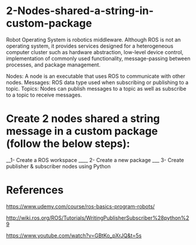 # 2-Nodes-shared-a-string-in-custom-package

Robot Operating System is robotics middleware. Although ROS is not an operating system, it provides services designed for a heterogeneous computer cluster such as hardware abstraction, low-level device control, implementation of commonly used functionality, message-passing between processes, and package management.

Nodes: A node is an executable that uses ROS to communicate with other nodes. Messages: ROS data type used when subscribing or publishing to a topic. Topics: Nodes can publish messages to a topic as well as subscribe to a topic to receive messages.

# Create 2 nodes shared a string message in a custom package (follow the below steps):
__1- Create a ROS workspace  ____ 2- Create a new package ___ 3- Create publisher &amp; subscriber nodes using Python

# References
https://www.udemy.com/course/ros-basics-program-robots/ 

http://wiki.ros.org/ROS/Tutorials/WritingPublisherSubscriber%28python%29

https://www.youtube.com/watch?v=GBtKo_pXrJQ&t=5s
